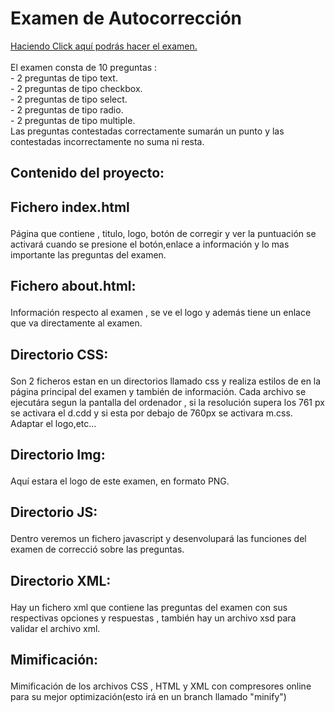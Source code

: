 <h1>Examen de Autocorrección</h1>
<a href="https://rawgit.com/jordanfast/proyecto2/master/examen.html">Haciendo Click aquí podrás hacer el examen.</a><br><br>
El examen consta de 10 preguntas :
<br>
- 2 preguntas de tipo text.
<br>
- 2 preguntas de tipo checkbox.
<br>
- 2 preguntas de tipo select.
<br>
- 2 preguntas de tipo radio.
<br>
- 2 preguntas de tipo multiple.
<br>
Las preguntas contestadas correctamente sumarán un punto y las contestadas incorrectamente no suma ni resta.
<h2>Contenido del proyecto:</h2>
  <h2><p><b>Fichero index.html</b></h2> Página que contiene , titulo, logo, botón de corregir y ver la puntuación se activará cuando se presione el botón,enlace a información y lo mas importante las preguntas del examen. </p>
  <h2><p><b>Fichero about.html:</b></h2> Información respecto al examen , se ve el logo y además tiene un enlace que va directamente al examen.</p>
  <h2><p><b>Directorio CSS:</b></h2> Son 2 ficheros estan en un directorios llamado css y realiza estilos de en la página principal del examen y también de información. Cada archivo se ejecutára segun la pantalla del ordenador , si la resolución supera los 761 px se activara el d.cdd y si esta por debajo de 760px se activara m.css. Adaptar el logo,etc...</p>
  <h2><p><b>Directorio Img:</b></h2> Aquí estara el logo de este examen, en formato PNG. </p>
  <h2><p><b>Directorio JS:</b></h2> Dentro veremos un fichero javascript y desenvolupará las funciones del examen de correcció sobre las preguntas.</p>
  <h2><p><b>Directorio XML:</b></h2> Hay un fichero xml que contiene las preguntas del examen con sus respectivas opciones y respuestas , también hay un archivo xsd para validar el archivo xml. </p>
  <h2><p><b>Mimificación:</b></h2> Mimificación de los archivos CSS , HTML y XML con compresores online para su mejor optimización(esto irá en un branch llamado "minify")</p>
